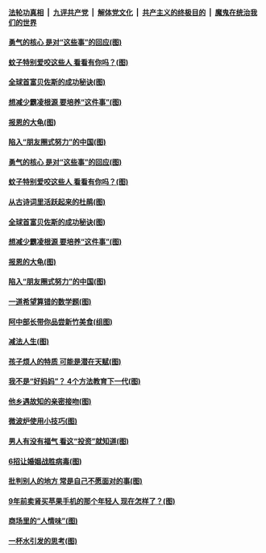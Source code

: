 

####  [法轮功真相](../../../../basic/blob/master/README.md?t=06010701) &nbsp;|&nbsp; [九评共产党](../../../../9ping.md/blob/master/README.md?t=06010701) &nbsp;|&nbsp; [解体党文化](../../../../jtdwh.md/blob/master/README.md?t=06010701)  &nbsp;|&nbsp; [共产主义的终极目的](../../../../gczydzjmd.md/blob/master/README.md?t=06010701) &nbsp;|&nbsp; [魔鬼在统治我们的世界](../../../../mgztzwmdsj.md/blob/master/README.md?t=06010701) 

#### [勇气的核心 是对“这些事”的回应(图)](../pages/p8/934997.md?t=06010701) 

#### [蚊子特别爱咬这些人 看看有你吗？(图)](../pages/p8/934925.md?t=06010701) 

#### [全球首富贝佐斯的成功秘诀(图)](../pages/p8/933996.md?t=06010701) 

#### [想减少霸凌根源 要培养“这件事”(图)](../pages/p8/934942.md?t=06010701) 

#### [报恩的大龟(图)](../pages/p8/934554.md?t=06010701) 

#### [陷入“朋友圈式努力”的中国(图)](../pages/p8/934874.md?t=06010701) 

#### [勇气的核心 是对“这些事”的回应(图)](../pages/p8/934997.md?t=06010701) 

#### [蚊子特别爱咬这些人 看看有你吗？(图)](../pages/p8/934925.md?t=06010701) 

#### [从古诗词里活跃起来的杜鹃(图)](../pages/p8/934994.md?t=06010701) 

#### [全球首富贝佐斯的成功秘诀(图)](../pages/p8/933996.md?t=06010701) 

#### [想减少霸凌根源 要培养“这件事”(图)](../pages/p8/934942.md?t=06010701) 

#### [报恩的大龟(图)](../pages/p8/934554.md?t=06010701) 

#### [陷入“朋友圈式努力”的中国(图)](../pages/p8/934874.md?t=06010701) 

#### [一道希望算错的数学题(图)](../pages/p8/934867.md?t=06010701) 

#### [阿中部长带你品尝新竹美食(组图)](../pages/p8/934760.md?t=06010701) 

#### [减法人生(图)](../pages/p8/934768.md?t=06010701) 

#### [孩子烦人的特质 可能是潜在天赋(图)](../pages/p8/934807.md?t=06010701) 

#### [我不是“好妈妈”？ 4个方法教育下一代(图)](../pages/p8/934764.md?t=06010701) 

#### [他乡遇故知的亲密接吻(图)](../pages/p8/934670.md?t=06010701) 

#### [微波炉使用小技巧(图)](../pages/p8/934735.md?t=06010701) 

#### [男人有没有福气 看这“投资”就知道(图)](../pages/p8/934720.md?t=06010701) 

#### [6招让婚姻战胜病毒(图)](../pages/p8/934398.md?t=06010701) 

#### [批判别人的地方 常是自己不愿面对的事(图)](../pages/p8/934549.md?t=06010701) 

#### [9年前卖肾买苹果手机的那个年轻人 现在怎样了？(图)](../pages/p8/934564.md?t=06010701) 

#### [商场里的“人情味”(图)](../pages/p8/933995.md?t=06010701) 

#### [一杯水引发的思考(图)](../pages/p8/934288.md?t=06010701) 

